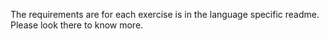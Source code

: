 <!--(dl
(section-meta
    (title Requirements))
)-->

The requirements are for each exercise is in the language specific readme. Please look there to know more.